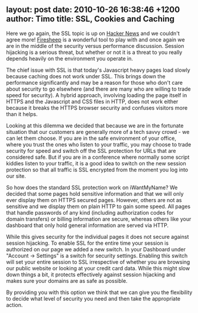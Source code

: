 layout: post
date: 2010-10-26 16:38:46 +1200
author: Timo
title: SSL, Cookies and Caching
----

Here we go again, the SSL topic is up on [Hacker News](http://news.ycombinator.com/item?id=1827928) and we couldn't agree more! [Firesheep](http://codebutler.com/firesheep) is a wonderful tool to play with and once again we are in the middle of the security versus performance discussion. Session hijacking is a serious threat, but whether or not it is a threat to you really depends heavily on the environment you operate in.

The chief issue with SSL is that today's Javascript heavy pages load slowly because caching does not work under SSL. This brings down the performance significantly and may be a reason for those who don't care about security to go elsewhere (and there are many who are willing to trade speed for security). A hybrid approach, involving loading the page itself in HTTPS and the Javascript and CSS files in HTTP, does not work either because it breaks the HTTPS browser security and confuses visitors more than it helps.

Looking at this dilemma we decided that because we are in the fortunate situation that our customers are generally more of a tech savvy crowd - we can let them choose. If you are in the safe environment of your office, where you trust the ones who listen to your traffic, you may choose to trade security for speed and switch off the SSL protection for URLs that are considered safe. But if you are in a conference where normally some script kiddies listen to your traffic, it is a good idea to switch on the new session protection so that all traffic is SSL encrypted from the moment you log into our site.

So how does the standard SSL protection work on iWantMyName? We decided that some pages hold sensitive information and that we will only ever display them on HTTPS secured pages. However, others are not as sensitive and we display them on plain HTTP to gain some speed. All pages that handle passwords of any kind (including authorization codes for domain transfers) or billing information are secure, whereas others like your dashboard that only hold general information are served via HTTP.

While this gives security for the individual pages it does not secure against session hijacking. To enable SSL for the entire time your session is authorized on our page we added a new switch. In your Dashboard under "Account -> Settings" is a switch for security settings. Enabling this switch will set your entire session to SSL irrespective of whether you are browsing our public website or looking at your credit card data. While this might slow down things a bit, it protects effectively against session hijacking and makes sure your domains are as safe as possible.

By providing you with this option we think that we can give you the flexibility to decide what level of security you need and then take the appropriate action.
